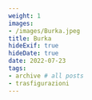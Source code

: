 ```yaml
---
weight: 1
images:
- /images/Burka.jpeg
title: Burka
hideExif: true
hideDate: true
date: 2022-07-23
tags:
- archive # all posts
- trasfigurazioni
---
```

